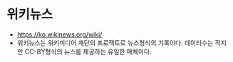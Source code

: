 # 위키뉴스
  * https://ko.wikinews.org/wiki/
  * 위키뉴스는 위키미디어 재단의 프로젝트로 뉴스형식의 기록이다. 데이터수는 적지만 CC-BY형식의 뉴스를 제공하는 유일한 매체이다.